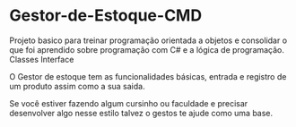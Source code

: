 # Gestor-de-Estoque-CMD

Projeto basico para treinar programação orientada a objetos e consolidar o que foi aprendido sobre programação com C# e a lógica de programação.
Classes
Interface

O Gestor de estoque tem as funcionalidades básicas, entrada e registro de um produto assim como a sua saida.

Se você estiver fazendo algum cursinho ou faculdade e precisar desenvolver algo nesse estilo talvez o gestos te ajude como uma base.
